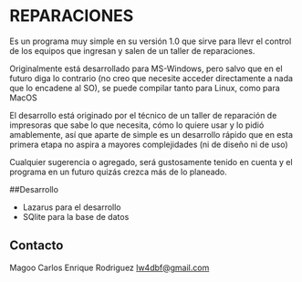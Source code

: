 # REPARACIONES

Es un programa muy simple en su versión 1.0 que sirve para llevr el control de los equipos que ingresan y salen de un taller de reparaciones.

Originalmente está desarrollado para MS-Windows, pero salvo que en el futuro diga lo contrario (no creo que necesite acceder directamente a nada que lo encadene al SO), se puede compilar tanto para Linux, como para MacOS

El desarrollo está originado por el técnico de un taller de reparación de impresoras que sabe lo que necesita, cómo lo quiere usar y lo pidió amablemente, así que aparte de simple es un desarrollo rápido que en esta primera etapa no aspira a mayores complejidades (ni de diseño ni de uso)

Cualquier sugerencia o agregado, será gustosamente tenido en cuenta y el programa en un futuro quizás crezca más de lo planeado.

##Desarrollo
 - Lazarus para el desarrollo
 - SQlite para la base de datos

## Contacto

Magoo
Carlos Enrique Rodriguez
lw4dbf@gmail.com
